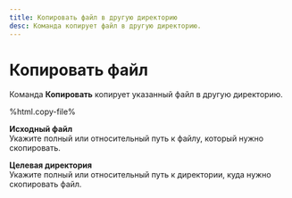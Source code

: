 ```yaml
---
title: Копировать файл в другую директорию
desc: Команда копирует файл в другую директорию.
---
```

# Копировать файл

Команда **Копировать** копирует указанный файл в другую директорию.

%html.copy-file%

**Исходный файл**  
Укажите полный или относительный путь к файлу, который нужно скопировать.

**Целевая директория**  
Укажите полный или относительный путь к директории, куда нужно скопировать файл.

